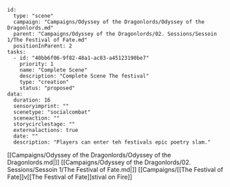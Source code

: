 
```RpgManager4
id: 
  type: "scene"
  campaign: "Campaigns/Odyssey of the Dragonlords/Odyssey of the Dragonlords.md"
  parent: "Campaigns/Odyssey of the Dragonlords/02. Sessions/Sessoin 1/The Festival of Fate.md"
  positionInParent: 2
tasks: 
  - id: "40bb6f06-9f82-48a1-ac83-a45123190be7"
    priority: 1
    name: "Complete Scene"
    description: "Complete Scene The festival"
    type: "creation"
    status: "proposed"
data: 
  duration: 16
  sensoryimprint: ""
  scenetype: "socialcombat"
  sceneaction: ""
  storycirclestage: ""
  externalactions: true
  date: ""
  description: "Players can enter teh festivals epic poetry slam."
```

[[Campaigns/Odyssey of the Dragonlords/Odyssey of the Dragonlords.md|]]
[[Campaigns/Odyssey of the Dragonlords/02. Sessions/Sessoin 1/The Festival of Fate.md|]]
[[Campaigns/[[The Festival of Fate]]v[[The Festival of Fate]]stival on Fire]]